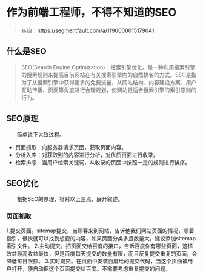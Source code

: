 # 作为前端工程师，不得不知道的SEO
>转自：https://segmentfault.com/a/1190000015179041
## 什么是SEO
>SEO(Search Engine Optimization)：搜索引擎优化。是一种利用搜索引擎的搜索规则来提高目前网站在有关搜索引擎内的自然排名的方式。SEO是指为了从搜索引擎中获得更多的免费流量，从网站结构、内容建设方案、用户互动传播、页面等角度进行合理规划，使网站更适合搜索引擎的索引原则的行为。

## SEO原理
&emsp;&emsp;简单说下大致过程。
  * 页面抓取：向服务器请求页面，获取页面内容。
  * 分析入库：对获取到的内容进行分析，对优质页面进行收录。
  * 检索排序：当用户检索关键词，从收录的页面中按照一定的规则进行排序。

## SEO优化
&emsp;&emsp;根据SEO的原理，针对以上三点，展开叙述。

### 页面抓取
1.提交页面。sitemap提交，当顾客来到网站，告诉他我们网站页面的情况，顺着指引，很快就可以找到想要的内容，如果页面分类多且数量大，建议添加sitemap索引文件。
2.主动提交。把页面交给百度的接口，告诉百度你有哪些页面，这样效益最高收益最快，但是百度每天提交的数量有限，而且反复提交重复的页面，会降低每日限额。
3.实时提交。在页面中安装百度给的提交代码，当这个页面被用户打开，便自动把这个页面提交给百度。不需要考虑重复提交的问题。


